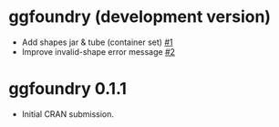 # ggfoundry (development version)

* Add shapes jar & tube (container set) [#1](https://github.com/cgoo4/ggfoundry/issues/1)
* Improve invalid-shape error message [#2](https://github.com/cgoo4/ggfoundry/issues/2)

# ggfoundry 0.1.1

* Initial CRAN submission.
